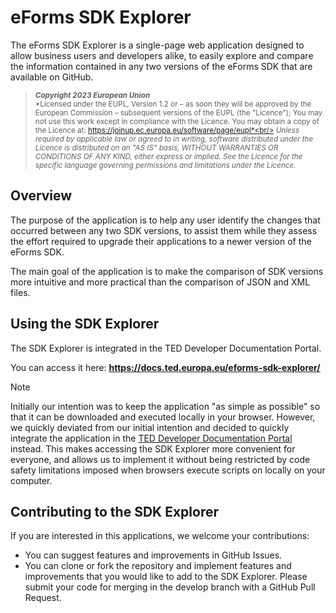 # eForms SDK Explorer

The eForms SDK Explorer is a single-page web application designed to allow business users and developers alike, to easily explore and compare the information contained in any two versions of the eForms SDK that are available on GitHub.

> <sub>**_Copyright 2023 European Union_**<br/>
*Licensed under the EUPL, Version 1.2 or – as soon they will be approved by the European Commission – subsequent versions of the EUPL (the "Licence"); You may not use this work except in compliance with the Licence. You may obtain a copy of the Licence at: https://joinup.ec.europa.eu/software/page/eupl*<br/>
*Unless required by applicable law or agreed to in writing, software distributed under the Licence is distributed on an "AS IS" basis, WITHOUT WARRANTIES OR CONDITIONS OF ANY KIND, either express or implied. See the Licence for the specific language governing permissions and limitations under the Licence.*<br/></sub>


## Overview


The purpose of the application is to help any user identify the changes that occurred between any two SDK versions, to assist them while they assess the effort required to upgrade their applications to a newer version of the eForms SDK.

The main goal of the application is to make the comparison of SDK versions more intuitive and more practical than the comparison of JSON and XML files.

## Using the SDK Explorer

The SDK Explorer is integrated in the TED Developer Documentation Portal.

You can access it here: **https://docs.ted.europa.eu/eforms-sdk-explorer/**

> [!NOTE]
> Initially our intention was to keep the application "as simple as possible" so that it can be downloaded and executed locally in your browser.
However, we quickly deviated from our initial intention and decided to quickly integrate the application in the [TED Developer Documentation Portal](https://docs.ted.europa.eu/eforms-sdk-explorer/) instead. This makes accessing the SDK Explorer more convenient for everyone, and allows us to implement it without being restricted by code safety limitations imposed when browsers execute scripts on locally on your computer.


## Contributing to the SDK Explorer

If you are interested in this applications, we welcome your contributions:

- You can suggest features and improvements in GitHub Issues.
- You can clone or fork the repository and implement features and improvements that you would like to add to the SDK Explorer. Please submit your code for merging in the develop branch with a GitHub Pull Request.
